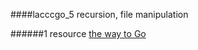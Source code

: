 ####lacccgo_5
recursion, file manipulation

######1
resource
[the way to Go](https://sites.google.com/site/thewaytogo2012/Downhome/Topic3)
